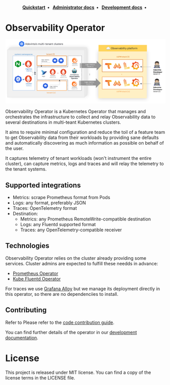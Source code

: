 <p align="center">
  <strong>
    <a href="/docs/README.md">Quickstart</a>&nbsp;&nbsp;&bull;&nbsp;&nbsp;
    <a href="/docs/administrators/README.md">Administrator docs</a>&nbsp;&nbsp;&bull;&nbsp;&nbsp;
    <a href="/docs/development/README.md">Development docs</a>&nbsp;&nbsp;&bull;&nbsp;&nbsp;
  </strong>
</p>

# Observability Operator

![Simplified operator diagram](docs/images/simplified-diagram.png)

Observability Operator is a Kubernetes Operator that manages and
orchestrates the infrastructure to collect and relay Observability
data to several destinations in multi-teant Kubernetes clusters.

It aims to require minimal configuration and reduce the toil of a
feature team to get Observability data from their workloads by
providing sane defaults and automatically discovering as much
information as possible on behalf of the user.

It captures telemetry of tenant workloads (won't instrument the entire
cluster), can capture metrics, logs and traces and will relay the
telemetry to the tenant systems.

## Supported integrations

* Metrics: scrape Prometheus format from Pods
* Logs: any format, preferably JSON
* Traces: OpenTelemetry format
* Destination:
  * Metrics: any Prometheus RemoteWrite-compatible destination
  * Logs: any Fluentd supported format
  * Traces: any OpenTelemetry-compatible receiver

## Technologies

Observability Operator relies on the cluster already providing some
services. Cluster admins are expected to fulfill these needds in
advance:

* [Prometheus Operator](https://github.com/prometheus-operator/prometheus-operator)
* [Kube Fluentd Operator](https://github.com/vmware/kube-fluentd-operator)

For traces we use [Grafana
Alloy](https://grafana.com/docs/alloy/latest/) but we manage its
deployment directly in this operator, so there are no dependenciies
to install.

## Contributing

Refer to Please refer to the [code contribution guide](./CONTRIBUTING.md).

You can find further details of the operator in our [development documentation](./docs/development/README.md).

# License

This project is released under MIT license. You can find a copy of the
license terms in the LICENSE file.
